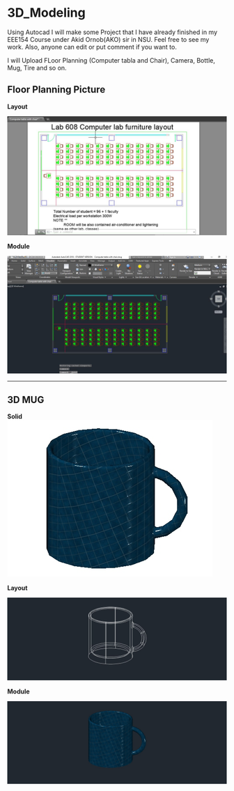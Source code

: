 # 3D_Modeling
Using Autocad I will make some Project that I have already finished in my EEE154 Course under Akid Ornob(AKO) sir in NSU. Feel free to see my work.
Also, anyone can edit or put comment if you want to. 

I will Upload FLoor Planning (Computer tabla and Chair), Camera, Bottle, Mug, Tire and so on.

## Floor Planning Picture

**Layout**

<img src=https://github.com/SaadAhmedSalim/3D_Modeling/blob/master/Floor%20Planing/Capture.JPG>

**Module**

<img src=https://github.com/SaadAhmedSalim/3D_Modeling/blob/master/Floor%20Planing/computerwithchair.JPG>

-----------------------------------------------------------

## 3D MUG

**Solid**
<img src=https://github.com/SaadAhmedSalim/3D_Modeling/blob/master/MUG/3d%20modeling_MUG.jpg>

**Layout**

<img src=https://github.com/SaadAhmedSalim/3D_Modeling/blob/master/MUG/3d%20modeling_MUG_2dwireframe.jpg>

**Module**

<img src=https://github.com/SaadAhmedSalim/3D_Modeling/blob/master/MUG/3d%20modeling_MUG_module.jpg>
